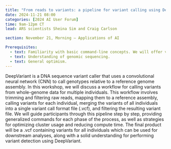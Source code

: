 ```yaml
---
title: "From reads to variants: a pipeline for variant calling using DeepVariant"
date: 2024-11-21 08:00
categories: [2024 AI User Forum] 
time: 9am-12pm CT
lead: ARS scientists Sheina Sim and Craig Carlson

section: November 21, Morning — Applications of AI

Prerequisites:
  - text: Familiarity with basic command-line concepts. We will offer virtual training for these skills before the Forum begins.
  - text: Understanding of genomic sequencing.
  - text: General optimism.
---
```


DeepVariant is a DNA sequence variant caller that uses a convolutional neural network (CNN) to call genotypes relative to a reference genome assembly. In this workshop, we will discuss a workflow for calling variants from whole-genome data for multiple individuals. <!--excerpt--> This workflow involves trimming and filtering raw reads, mapping them to a reference assembly, calling variants for each individual, merging the variants of all individuals into a single variant call format file (.vcf), and filtering the resulting variant file. We will guide participants through this pipeline step by step, providing generalized commands for each phase of the process, as well as strategies for optimizing cluster usage and reducing compute time. The final product will be a .vcf containing variants for all individuals which can be used for downstream analyses, along with a solid understanding for performing variant detection using DeepVariant.
